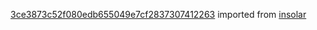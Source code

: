 [3ce3873c52f080edb655049e7cf2837307412263](https://github.com/insolar/insolar/commit/3ce3873c52f080edb655049e7cf2837307412263) imported from [insolar](https://github.com/insolar/insolar)
